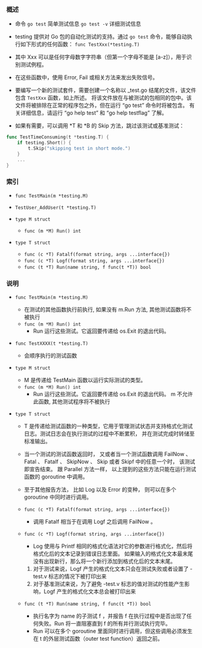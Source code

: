 ### 概述

+ 命令 `go test` 简单测试信息 `go test -v` 详细测试信息

+ testing 提供对 Go 包的自动化测试的支持。通过 `go test` 命令，能够自动执行如下形式的任何函数：
`func TestXxx(*testing.T)`
+ 其中 Xxx 可以是任何字母数字字符串（但第一个字母不能是 [a-z]），用于识别测试例程。
+ 在这些函数中，使用 Error, Fail 或相关方法来发出失败信号。
+ 要编写一个新的测试套件，需要创建一个名称以 _test.go 结尾的文件，该文件包含 `TestXxx` 函数，如上所述。 将该文件放在与被测试的包相同的包中。该文件将被排除在正常的程序包之外，但在运行 “go test” 命令时将被包含。 有关详细信息，请运行 “go help test” 和 “go help testflag” 了解。
+ 如果有需要，可以调用 *T 和 *B 的 Skip 方法，跳过该测试或基准测试：
```go
func TestTimeConsuming(t *testing.T) {
    if testing.Short() {
        t.Skip("skipping test in short mode.")
    }
    ...
}
```

### 索引

+ `func TestMain(m *testing.M)`
+ `TestUser_AddUser(t *testing.T)`

+ `type M struct`
    + `func (m *M) Run() int`

+ `type T struct `
    + `func (c *T) Fatalf(format string, args ...interface{})`
    + `func (c *T) Logf(format string, args ...interface{})`
    * `func (t *T) Run(name string, f func(t *T)) bool`
 

### 说明

+ `func TestMain(m *testing.M)`
    + 在测试的其他函数执行前执行, 如果没有 m.Run 方法, 其他测试函数将不被执行
    + `func (m *M) Run() int`
        + Run 运行这些测试。它返回要传递给 os.Exit 的退出代码。
+ `func TestXXXX(t *testing.T)`
    + 会顺序执行的测试函数

+ `type M struct`
    + M 是传递给 TestMain 函数以运行实际测试的类型。
    + `func (m *M) Run() int`
        + Run 运行这些测试。它返回要传递给 os.Exit 的退出代码。 m 不允许此函数, 其他测试程序将不被执行

+ `type T struct `
    + T 是传递给测试函数的一种类型，它用于管理测试状态并支持格式化测试日志。测试日志会在执行测试的过程中不断累积， 并在测试完成时转储至标准输出。
    + 当一个测试的测试函数返回时， 又或者当一个测试函数调用 FailNow 、 Fatal 、 Fatalf 、 SkipNow 、 Skip 或者 Skipf 中的任意一个时， 该测试即宣告结束。 跟 Parallel 方法一样， 以上提到的这些方法只能在运行测试函数的 goroutine 中调用。
    + 至于其他报告方法， 比如 Log 以及 Error 的变种， 则可以在多个 goroutine 中同时进行调用。

    + `func (c *T) Fatalf(format string, args ...interface{})`
        + 调用 Fatalf 相当于在调用 Logf 之后调用 FailNow 。
    + `func (c *T) Logf(format string, args ...interface{})`
        + Log 使用与 Printf 相同的格式化语法对它的参数进行格式化，然后将格式化后的文本记录到错误日志里面。 如果输入的格式化文本最末尾没有出现新行，那么将一个新行添加到格式化后的文本末尾。
        1. 对于测试来说，Logf 产生的格式化文本只会在测试失败或者设置了 -test.v 标志的情况下被打印出来
        2. 对于基准测试来说，为了避免 -test.v 标志的值对测试的性能产生影响，Logf 产生的格式化文本总会被打印出来
    + `func (t *T) Run(name string, f func(t *T)) bool`
        + 执行名字为 name 的子测试 f ，并报告 f 在执行过程中是否出现了任何失败。Run 将一直阻塞直到 f 的所有并行测试执行完毕。
        + Run 可以在多个 goroutine 里面同时进行调用，但这些调用必须发生在 t 的外层测试函数（outer test function）返回之前。